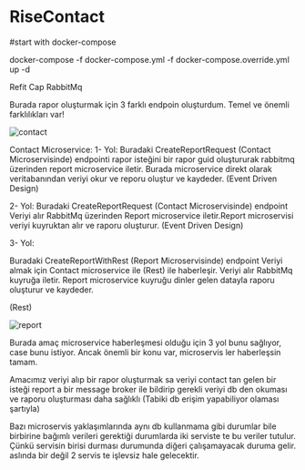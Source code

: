 # RiseContact


#start with docker-compose

docker-compose -f docker-compose.yml -f docker-compose.override.yml up -d

Refit
Cap
RabbitMq


Burada rapor oluşturmak için 3 farklı endpoin oluşturdum. Temel ve önemli farklılıkları var!

![contact](https://user-images.githubusercontent.com/113763553/197459375-2aced5a9-1e53-40ba-96ee-2964779297b9.jpg)


Contact Microservice:
1- Yol: Buradaki CreateReportRequest (Contact Microservisinde) endpointi rapor isteğini bir rapor guid oluştururak rabbitmq üzerinden report microservice iletir.
Burada microservice direkt olarak veritabanından veriyi okur ve reporu oluştur ve kaydeder.
(Event Driven Design)

2- Yol:
Buradaki CreateReportRequest (Contact Microservisinde) endpoint Veriyi alır RabbitMq üzerinden Report microservice iletir.Report microservisi veriyi kuyruktan alır ve raporu oluşturur.
(Event Driven Design)

3- Yol:

Buradaki CreateReportWithRest (Report Microservisinde) endpoint Veriyi almak için Contact microservice ile (Rest) ile haberleşir. Veriyi alır RabbitMq kuyruğa iletir. Report microservice kuyruğu dinler gelen datayla raporu oluşturur ve kaydeder.

(Rest) 

![report](https://user-images.githubusercontent.com/113763553/197459388-e26d5413-0571-4885-851d-bcd85c1543ca.jpg)


Burada amaç microservice haberleşmesi olduğu için 3 yol bunu sağlıyor, case bunu istiyor. Ancak önemli bir konu var, microservis ler haberleşsin tamam. 

 Amacımız veriyi alıp bir rapor oluşturmak sa veriyi contact tan gelen bir isteği report a bir message broker  ile bildirip  gerekli veriyi db den okuması ve raporu oluşturması daha sağlıklı (Tabiki db erişim yapabiliyor olaması şartıyla)
 
 Bazı microservis yaklaşımlarında aynı db kullanmama gibi durumlar bile birbirine bağımlı verileri gerektiği durumlarda iki serviste te bu veriler tutulur.
 Çünkü servisin birisi durması durumunda diğeri çalışamayacak duruma gelir. aslında bir değil 2 servis te işlevsiz hale gelecektir.
 
 

